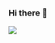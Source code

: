 ### Hi there 👋

![](https://github-readme-stats.vercel.app/api/top-langs/?username=tomosan-totoro&layout=compact&theme=dracula)
